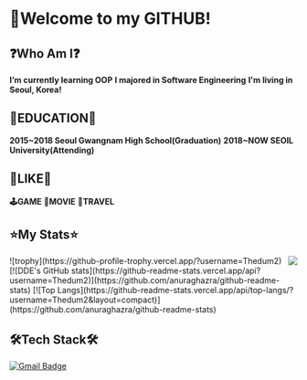 # 🧭Welcome to my GITHUB!

## ❓Who Am I❓
**I’m currently learning OOP**
**I majored in Software Engineering**
**I'm living in Seoul, Korea!**

## 🏫EDUCATION🏫
**2015~2018 Seoul Gwangnam High School(Graduation)**
**2018~NOW SEOIL University(Attending)**

## **🧡LIKE🧡**
**🕹️GAME**
**🎥MOVIE**
**🧳TRAVEL**
  
## **⭐My Stats⭐**
<img align='right' src="http://mazassumnida.wtf/api/v2/generate_badge?boj=coco74591">
![trophy](https://github-profile-trophy.vercel.app/?username=Thedum2)
[![DDE's GitHub stats](https://github-readme-stats.vercel.app/api?username=Thedum2)](https://github.com/anuraghazra/github-readme-stats)
[![Top Langs](https://github-readme-stats.vercel.app/api/top-langs/?username=Thedum2&layout=compact)](https://github.com/anuraghazra/github-readme-stats)

## **🛠Tech Stack🛠**
[![Gmail Badge](https://img.shields.io/badge/Gmail-D14836?style=flat&logo=Gmail&logoColor=white)](mailto:haesoo9410@gmail.com)
